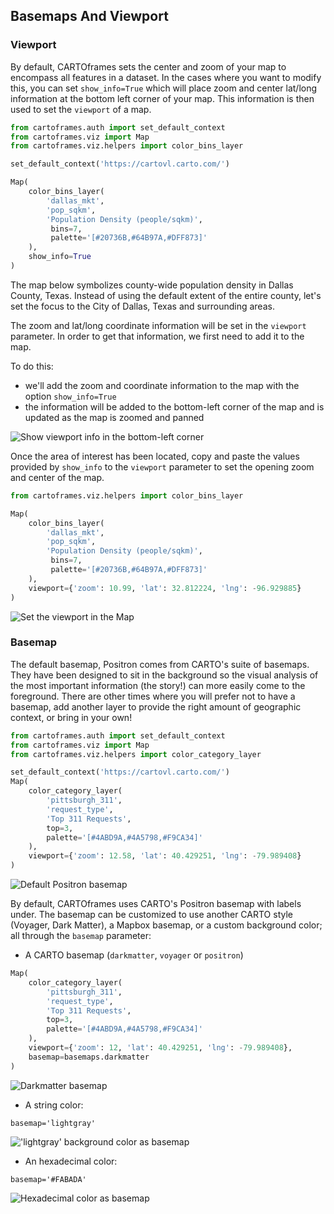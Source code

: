 ## Basemaps And Viewport

### Viewport

By default, CARTOframes sets the center and zoom of your map to encompass all features in a dataset. In the cases where you want to modify this, you can set `show_info=True` which will place zoom and center lat/long information at the bottom left corner of your map. This information is then used to set the `viewport` of a map.

```py
from cartoframes.auth import set_default_context
from cartoframes.viz import Map
from cartoframes.viz.helpers import color_bins_layer

set_default_context('https://cartovl.carto.com/')

Map(
    color_bins_layer(
        'dallas_mkt',
        'pop_sqkm',
        'Population Density (people/sqkm)',
         bins=7,
         palette='[#20736B,#64B97A,#DFF873]'
    ),
    show_info=True
)
```

The map below symbolizes county-wide population density in Dallas County, Texas. Instead of using the default extent of the entire county, let's set the focus to the City of Dallas, Texas and surrounding areas.

The zoom and lat/long coordinate information will be set in the `viewport` parameter. In order to get that information, we first need to add it to the map.

To do this:
- we'll add the zoom and coordinate information to the map with the option `show_info=True`
- the information will be added to the bottom-left corner of the map and is updated as the map is zoomed and panned

![Show viewport info in the bottom-left corner](../../img/guides/basemap/guide-basemaps-1.png)

Once the area of interest has been located, copy and paste the values provided by `show_info` to the `viewport` parameter to set the opening zoom and center of the map.

```py
from cartoframes.viz.helpers import color_bins_layer

Map(
    color_bins_layer(
        'dallas_mkt',
        'pop_sqkm',
        'Population Density (people/sqkm)',
         bins=7,
         palette='[#20736B,#64B97A,#DFF873]'
    ),
    viewport={'zoom': 10.99, 'lat': 32.812224, 'lng': -96.929885}
)
```

![Set the viewport in the Map](../../img/guides/basemap/guide-basemaps-2.png)

### Basemap

The default basemap, Positron comes from CARTO's suite of basemaps. They have been designed to sit in the background so the visual analysis of the most important information (the story!) can more easily come to the foreground. There are other times where you will prefer not to have a basemap, add another layer to provide the right amount of geographic context, or bring in your own!

```py
from cartoframes.auth import set_default_context
from cartoframes.viz import Map
from cartoframes.viz.helpers import color_category_layer

set_default_context('https://cartovl.carto.com/')
Map(
    color_category_layer(
        'pittsburgh_311',
        'request_type',
        'Top 311 Requests',
        top=3,
        palette='[#4ABD9A,#4A5798,#F9CA34]'
    ),
    viewport={'zoom': 12.58, 'lat': 40.429251, 'lng': -79.989408}
)
```

![Default Positron basemap](../../img/guides/basemap/guide-basemaps-3.png)

By default, CARTOframes uses CARTO's Positron basemap with labels under. The basemap can be customized to use another CARTO style (Voyager, Dark Matter), a Mapbox basemap, or a custom background color; all through the `basemap` parameter:

- A CARTO basemap (`darkmatter`, `voyager` or `positron`)

```py
Map(
    color_category_layer(
        'pittsburgh_311',
        'request_type',
        'Top 311 Requests',
        top=3,
        palette='[#4ABD9A,#4A5798,#F9CA34]'
    ),
    viewport={'zoom': 12, 'lat': 40.429251, 'lng': -79.989408},
    basemap=basemaps.darkmatter
)
```

![Darkmatter basemap](../../img/guides/basemap/guide-basemaps-4.png)

- A string color:

`basemap='lightgray'`

!['lightgray' background color as basemap](../../img/guides/basemap/guide-basemaps-5.png)

- An hexadecimal color:

`basemap='#FABADA'`

![Hexadecimal color as basemap](../../img/guides/basemap/guide-basemaps-6.png)
